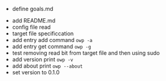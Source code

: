 + define goals.md
- add README.md
- config file read
- target file specificcation
- add entry add command `owp -a`
- add entry get command `owp -g`
- test removing read bit from target file and then using sudo
- add version print `owp -v`
- add about print `owp --about`
- set version to 0.1.0

